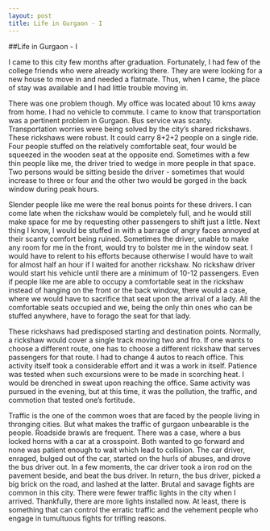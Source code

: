 ```yaml
---
layout: post
title: Life in Gurgaon - I
---
```


##Life in Gurgaon - I

I came to this city few months after graduation. Fortunately, I had few of  the college friends who were already working there. They are were looking for a new house to move in and needed a flatmate. Thus, when I came, the place of stay was available and I had little trouble moving in.

There was one problem though. My office was located about 10 kms away from home. I had no vehicle to commute. I came to know that transportation was a pertinent problem in Gurgaon. Bus service was scanty. Transportation worries were being solved by the city’s shared rickshaws. These rickshaws were robust. It could carry 8+2+2 people on a single ride. Four people stuffed on the relatively comfortable seat, four would be squeezed in the wooden seat at the opposite end. Sometimes with a few thin people like me, the driver tried to wedge in more people in that space. Two persons would be sitting beside the driver - sometimes that would increase to three or four and the other two would be gorged in the back window during peak hours.

Slender people like me were the real bonus points for these drivers. I can come late when the rickshaw would be completely full, and he would still make space for me by requesting other passengers to shift just a little. Next thing I know, I would be stuffed in with a barrage of angry faces annoyed at their scanty comfort being ruined. Sometimes the driver, unable to make any room for me in the front, would try to bolster me in the window seat. I would have to relent to his efforts because otherwise I would have to wait for almost half an hour if I waited for another rickshaw. No rickshaw driver would start his vehicle until there are a minimum of 10-12 passengers. Even if people like me are able to occupy a comfortable seat in the rickshaw instead of hanging on the front or the back window, there would a case, where we would have to sacrifice that seat upon the arrival of a lady. All the comfortable seats occupied and we, being the only thin ones who can be stuffed anywhere, have to forago the seat for that lady.

These rickshaws had predisposed starting and destination points. Normally, a rickshaw would cover a single track moving two and fro. If one wants to choose a different route, one has to choose a different rickshaw that serves passengers for that route. I had to change 4 autos to reach office. This activity itself took a considerable effort and it was a work in itself. Patience was tested when such excursions were to be made in scorching heat. I would be drenched in sweat upon reaching the office. Same activity was pursued in the evening, but at this time, it was the pollution, the traffic, and commotion that tested one’s fortitude.

Traffic is the one of the common woes that are faced by the people living in thronging cities. But what makes the traffic of gurgaon unbearable is the people. Roadside brawls are frequent.  There was a case, where a bus locked horns with a car at a crosspoint. Both wanted to go forward and none was patient enough to wait which lead to collision. The car driver, enraged, bulged out of the car, started on the hurls of abuses, and drove the bus driver out. In a few moments, the car driver took a iron rod on the pavement beside, and beat the bus driver. In return, the bus driver, picked a big brick on the road, and lashed at the latter.  Brutal and savage fights are common in this city. There were fewer traffic lights in the city when I arrived.  Thankfully, there are more lights installed now. At least, there is something that can control the erratic traffic and the vehement people who engage in tumultuous fights for trifling reasons.